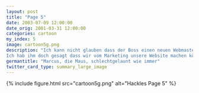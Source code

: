 ```yaml
---
layout: post
title: "Page 5"
date: 2003-07-09 12:00:00
date_orig: 2001-03-31 12:00:00
categories: cartoon
my_index: 5
image: cartoon5g.png
description: "Ich kann nicht glauben dass der Boss einen neuen Webmaster angestellt hat 
Ich hab ihm doch gesagt dass wir vom Marketing unsere Website machen können Markus die Marketing Maus hey bist du der neue Star Webdesigner ich möchte mal ein Wörtchen mit dir reden Katrina"
germantitle: "Marcus, die Maus, schlechtgelaunt wie immer"
twitter_card_type: summary_large_image
---
```


{% include figure.html src="cartoon5g.png" alt="Hackles Page 5"  %}
